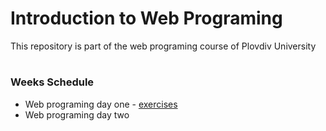 # Introduction to Web Programing
This repository is part of the web programing course of Plovdiv University


#
### Weeks Schedule

* Web programing day one - [exercises](https://github.com/pkyurkchiev/distributed-applications/tree/master/exercises/web-programing\day_1)
* Web programing day two
 